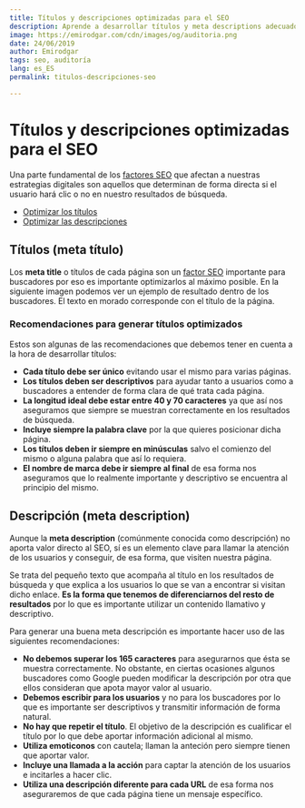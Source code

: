 ```yaml
---
title: Títulos y descripciones optimizadas para el SEO
description: Aprende a desarrollar títulos y meta descriptions adecuados para tus proyectos digitales
image: https://emirodgar.com/cdn/images/og/auditoria.png
date: 24/06/2019
author: Emirodgar
tags: seo, auditoría
lang: es_ES
permalink: titulos-descripciones-seo

---
```


# Títulos y descripciones optimizadas para el SEO

Una parte fundamental de los [factores SEO](/factores-seo) que afectan a nuestras estrategias digitales son aquellos que determinan de forma directa si el usuario hará clic o no en nuestro resultados de búsqueda.

- [Optimizar los títulos](#titulos-seo)
- [Optimizar las descripciones](#descripcion-seo)

<amp-img alt="Ejemplo título y descripción SEO"
  src="https://i.imgur.com/pp7XH9R.png"
  width="693"
  height="122"
  layout="responsive">
</amp-img>

## <a name="titulos-seo"></name> Títulos (meta título)

Los **meta title** o títulos de cada página son un [factor SEO](/factores-seo) importante para buscadores por eso es importante optimizarlos al máximo posible. En la siguiente imagen podemos ver un ejemplo de resultado dentro de los buscadores. El texto en morado corresponde con el título de la página.

<amp-img alt="Ejemplo de título optimizado para el SEO"
  src="https://i.imgur.com/HQYuvsg.png"
  width="559"
  height="104"
  layout="responsive">
</amp-img>

### Recomendaciones para generar títulos optimizados

Estos son algunas de las recomendaciones que debemos tener en cuenta a la hora de desarrollar títulos:

- **Cada título debe ser único** evitando usar el mismo para varias páginas.
- **Los títulos deben ser descriptivos** para ayudar tanto a usuarios como a buscadores a entender de forma clara de qué trata cada página. 
- **La longitud ideal debe estar entre 40 y 70 caracteres** ya que así nos aseguramos que siempre se muestran correctamente en los resultados de búsqueda. 
- **Incluye siempre la palabra clave** por la que quieres posicionar dicha página.
- **Los títulos deben ir siempre en minúsculas** salvo el comienzo del mismo o alguna palabra que así lo requiera.
- **El nombre de marca debe ir siempre al final** de esa forma nos aseguramos que lo realmente importante y descriptivo se encuentra al principio del mismo.



## <a name="descripcion-seo"></name> Descripción (meta description)

Aunque la **meta description** (comúnmente conocida como descripción) no aporta valor directo al SEO, sí es un elemento clave para llamar la atención de los usuarios y conseguir, de esa forma, que visiten nuestra página.

Se trata del pequeño texto que acompaña al título en los resultados de búsqueda y que explica a los usuarios lo que se van a encontrar si visitan dicho enlace. **Es la forma que tenemos de diferenciarnos del resto de resultados** por lo que es importante utilizar un contenido llamativo y descriptivo.

<amp-img alt="Ejemplo de meta description optimizada para el SEO"
  src="https://i.imgur.com/aWmiDl0.png"
  width="559"
  height="104"
  layout="responsive">
</amp-img>

Para generar una buena meta descripción es importante hacer uso de las siguientes recomendaciones:

- **No debemos superar los 165 caracteres** para asegurarnos que ésta se muestra correctamente. No obstante, en ciertas ocasiones algunos buscadores como Google pueden modificar la descripción por otra que ellos consideran que apota mayor valor al usuario.
-  **Debemos escribir para los usuarios** y no para los buscadores por lo que es importante ser descriptivos y transmitir información de forma natural.
- **No hay que repetir el título**. El objetivo de la descripción es cualificar el título por lo que debe aportar información adicional al mismo.
- **Utiliza emoticonos** con cautela; llaman la anteción pero siempre tienen que aportar valor.
- **Incluye una llamada a la acción** para captar la atención de los usuarios e incitarles a hacer clic.
- **Utiliza una descripción diferente para cada URL** de esa forma nos aseguraremos de que cada página tiene un mensaje específico.

<!--stackedit_data:
eyJoaXN0b3J5IjpbMjA2MTQ2MjcyNl19
-->
